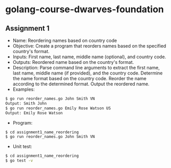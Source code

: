# golang-course-dwarves-foundation

## Assignment 1

- Name: Reordering names based on country code
- Objective: Create a program that reorders names based on the specified country's format.
- Inputs: First name, last name, middle name (optional), and country code.
- Outputs: Reordered name based on the country's format.
- Description: Parse command line arguments to extract the first name, last name, middle name (if provided), and the country code. Determine the name format based on the country code. Reorder the name according to the determined format. Output the reordered name.
- Examples:

```bash
$ go run reorder_names.go John Smith VN
Output: Smith John
$ go run reorder_names.go Emily Rose Watson US
Output: Emily Rose Watson
```

- Program:

```bash
$ cd assignment1_name_reordering
$ go run reorder_names.go John Smith VN
```

- Unit test:

```bash
$ cd assignment1_name_reordering
$ go test -v
```
